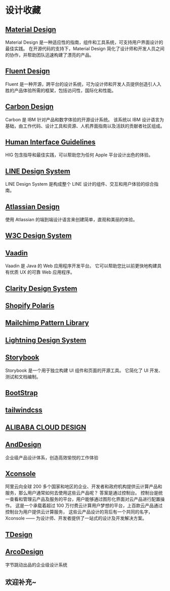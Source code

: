 # 设计收藏

## [Material Design](https://material.io/)

Material Design 是一种适应性的指南，组件和工具系统，可支持用户界面设计的最佳实践。
在开源代码的支持下，Material Design 简化了设计师和开发人员之间的协作，并帮助团队迅速构建了漂亮的产品。

## [Fluent Design](https://www.microsoft.com/design/fluent/#/)

Fluent 是一种开源，跨平台的设计系统，可为设计师和开发人员提供创造引人入胜的产品体验所需的框架，包括访问性，国际化和性能。

## [Carbon Design](https://carbondesignsystem.com/)

Carbon 是 IBM 针对产品和数字体验的开源设计系统。
该系统以 IBM 设计语言为基础，由工作代码、设计工具和资源、人机界面指南以及活跃的贡献者社区组成。

## [Human Interface Guidelines](https://developer.apple.com/design/human-interface-guidelines/guidelines/overview/)

HIG 包含指导和最佳实践，可以帮助您为任何 Apple 平台设计出色的体验。

## [LINE Design System](https://designsystem.line.me/)

LINE Design System 是构成整个 LINE 设计的组件、交互和用户体验的综合指南。

## [Atlassian Design](https://atlassian.design/)

使用 Atlassian 的端到端设计语言来创建简单，直观和美丽的体验。

## [W3C Design System](https://design-system.w3.org/)

## [Vaadin](https://vaadin.com/)

Vaadin 是 Java 的 Web 应用程序开发平台。
它可以帮助您比以前更快地构建具有优质 UX 的可靠 Web 应用程序。

## [Clarity Design System](https://clarity.design/)

## [Shopify Polaris](https://polaris.shopify.com/)

## [Mailchimp Pattern Library](https://ux.mailchimp.com/)

## [Lightning Design System](https://www.lightningdesignsystem.com/)

## [Storybook](https://storybook.js.org/)

Storybook 是一个用于独立构建 UI 组件和页面的开源工具。
它简化了 UI 开发、测试和文档编制。

## [BootStrap](https://getbootstrap.com/)

## [tailwindcss](https://tailwindcss.com/)

## [ALIBABA CLOUD DESIGN](https://design.aliyun.com/)

## [AndDesign](https://ant.design/index-cn)

企业级产品设计体系，创造高效愉悦的工作体验

## [Xconsole](http://xconsole.cloud/)

阿里云向全球 200 多个国家和地区的企业、开发者和政府机构提供云计算产品和服务，那么用户通常如何去使用这些云产品呢？
答案是通过控制台。
控制台是统一查看和管理云产品及服务的平台，用户能够通过图形化界面对云产品进行配置操作。
这是一个承载着超过 100 万付费云计算用户梦想的平台，上百款云产品通过控制台为用户提供云计算服务，
这些云产品设计的背后有一个共同的名字，Xconsole —— 为设计师、开发者提供了一站式的设计及开发解决方案。

## [TDesign](https://tdesign.tencent.com/)

## [ArcoDesign](https://arco.design/)

字节跳动出品的企业级设计系统

## 欢迎补充~